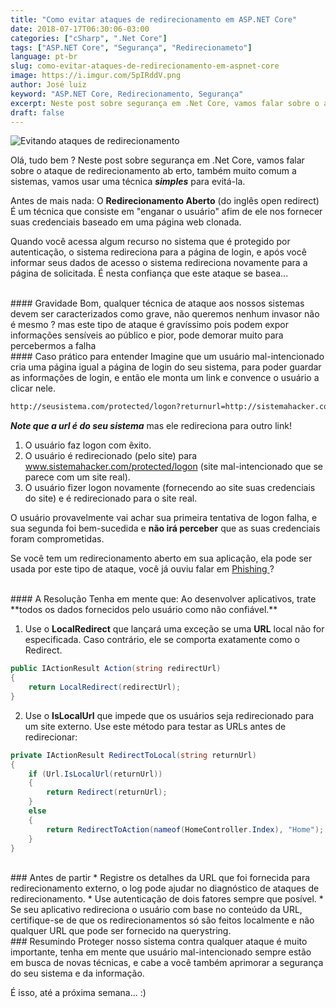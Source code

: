 ```yaml
---
title: "Como evitar ataques de redirecionamento em ASP.NET Core"
date: 2018-07-17T06:30:06-03:00
categories: ["cSharp", ".Net Core"]
tags: ["ASP.NET Core", "Segurança", "Redirecionameto"]
language: pt-br
slug: como-evitar-ataques-de-redirecionamento-em-aspnet-core
image: https://i.imgur.com/5pIRddV.png
author: José luiz
keyword: "ASP.NET Core, Redirecionamento, Segurança"
excerpt: Neste post sobre segurança em .Net Core, vamos falar sobre o ataque de redirecionamento de URL, também muito comum a sistemas, vamos usar uma técnica simples para evitá-la.  
draft: false
---
```


<img src="https://i.imgur.com/5pIRddV.png"  class="img-fluid" alt="Evitando ataques de redirecionamento" text="Evitando ataques de redirecionamento" >
 <!-- {{< youtube mRj7HebLAGk >}} -->

<br>

Olá, tudo bem ? Neste post sobre segurança em .Net Core, vamos falar sobre o ataque de redirecionamento ab erto, também muito comum a sistemas, vamos usar uma técnica ***simples*** para evitá-la.


Antes de mais nada: O **Redirecionamento Aberto** (do inglês open redirect) É um técnica que consiste em "enganar o usuário" afim  de ele nos fornecer suas credenciais baseado em uma página web clonada.

Quando você acessa algum recurso no sistema que é protegido por autenticação, o sistema redireciona para a página de login, e após você informar seus dados de acesso o sistema redireciona novamente para a página de solicitada. É nesta confiança que este ataque se basea...


<br>
#### Gravidade
Bom, qualquer técnica de ataque aos nossos sistemas devem ser caracterizados como grave, não queremos nenhum invasor não é mesmo ? mas este tipo de ataque é gravíssimo pois podem expor informações sensíveis ao público e pior, pode demorar muito para percebermos a falha

<br>
#### Caso prático para entender
Imagine que um usuário mal-intencionado cria uma página igual a página de login do seu sistema, para poder guardar as informações de login, e então ele monta um link e convence o usuário a clicar nele.

```html
http://seusistema.com/protected/logon?returnurl=http://sistemahacker.com/protected/logon
```

***Note que a url é do seu sistema*** mas ele redireciona para outro link!

1. O usuário faz logon com êxito.
2. O usuário é redirecionado (pelo site) para www.sistemahacker.com/protected/logon (site mal-intencionado que se parece com um site real).
3. O usuário fizer logon novamente (fornecendo ao site suas credenciais do site) e é redirecionado para o site real.

O usuário provavelmente vai achar sua primeira tentativa de logon falha, e sua segunda foi bem-sucedida e **não irá perceber** que as suas credenciais foram comprometidas. 

Se você tem um redirecionamento aberto em sua aplicação, ela pode ser usada por este tipo de ataque, você já ouviu falar em <a href="https://pt.wikipedia.org/wiki/Phishing" target="_blank"> Phishing  </a> ? 

<br>
#### A Resolução
Tenha em mente que: Ao desenvolver aplicativos, trate **todos os dados fornecidos pelo usuário como não confiável.**

1. Use o **LocalRedirect** que lançará uma exceção se uma **URL** local não for especificada. Caso contrário, ele se comporta exatamente como o Redirect.

```csharp
public IActionResult Action(string redirectUrl)
{
    return LocalRedirect(redirectUrl);
}
```

2. Use o **IsLocalUrl** que impede que os usuários seja redirecionado para um site externo. Use este método para testar as URLs antes de redirecionar:


```csharp
private IActionResult RedirectToLocal(string returnUrl)
{
    if (Url.IsLocalUrl(returnUrl))
    {
        return Redirect(returnUrl);
    }
    else
    {
        return RedirectToAction(nameof(HomeController.Index), "Home");
    }
}
``` 


<br>
### Antes de partir
* Registre os detalhes da URL que foi fornecida para redirecionamento externo, o log pode ajudar no diagnóstico de ataques de redirecionamento.
* Use autenticação de dois fatores sempre que posível.
* Se seu aplicativo redireciona o usuário com base no conteúdo da URL, certifique-se de que os redirecionamentos só são feitos localmente e não qualquer URL que pode ser fornecido na querystring.


<br>
### Resumindo
Proteger nosso sistema contra qualquer ataque é muito importante, tenha em mente que usuário mal-intencionado sempre estão em busca de novas técnicas, e cabe a você também aprimorar a segurança do seu sistema e da informação. 

É isso, até a próxima semana... :) 

